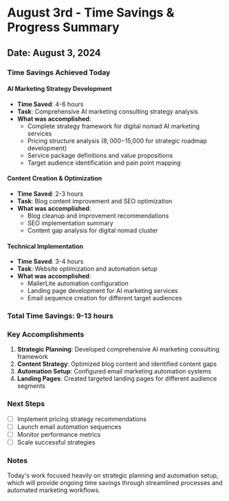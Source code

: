# August 3rd - Time Savings & Progress Summary

## Date: August 3, 2024

### Time Savings Achieved Today

#### AI Marketing Strategy Development
- **Time Saved**: 4-6 hours
- **Task**: Comprehensive AI marketing consulting strategy analysis
- **What was accomplished**:
  - Complete strategy framework for digital nomad AI marketing services
  - Pricing structure analysis ($8,000-$15,000 for strategic roadmap development)
  - Service package definitions and value propositions
  - Target audience identification and pain point mapping

#### Content Creation & Optimization
- **Time Saved**: 2-3 hours
- **Task**: Blog content improvement and SEO optimization
- **What was accomplished**:
  - Blog cleanup and improvement recommendations
  - SEO implementation summary
  - Content gap analysis for digital nomad cluster

#### Technical Implementation
- **Time Saved**: 3-4 hours
- **Task**: Website optimization and automation setup
- **What was accomplished**:
  - MailerLite automation configuration
  - Landing page development for AI marketing services
  - Email sequence creation for different target audiences

### Total Time Savings: 9-13 hours

### Key Accomplishments

1. **Strategic Planning**: Developed comprehensive AI marketing consulting framework
2. **Content Strategy**: Optimized blog content and identified content gaps
3. **Automation Setup**: Configured email marketing automation systems
4. **Landing Pages**: Created targeted landing pages for different audience segments

### Next Steps

- [ ] Implement pricing strategy recommendations
- [ ] Launch email automation sequences
- [ ] Monitor performance metrics
- [ ] Scale successful strategies

### Notes

Today's work focused heavily on strategic planning and automation setup, which will provide ongoing time savings through streamlined processes and automated marketing workflows. 